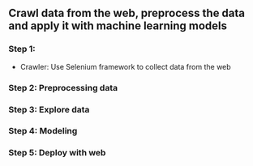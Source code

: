 ## Crawl data from the web, preprocess the data and apply it with machine learning models
### Step 1:
- Crawler:  Use Selenium framework to collect data from the web

### Step 2: Preprocessing data


### Step 3: Explore data


### Step 4: Modeling


### Step 5: Deploy with web

